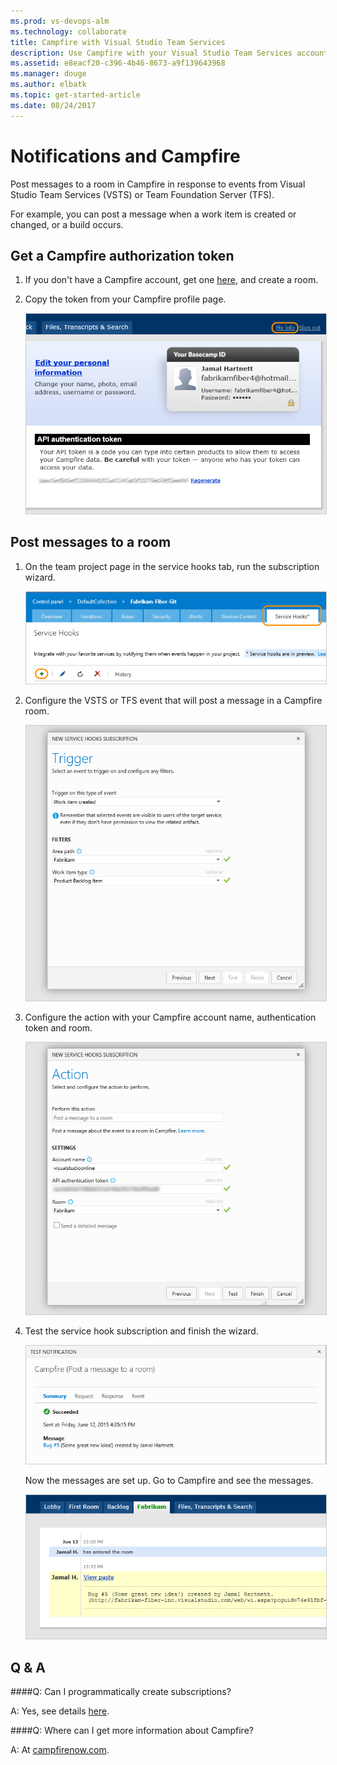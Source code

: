 ```yaml
---
ms.prod: vs-devops-alm
ms.technology: collaborate
title: Campfire with Visual Studio Team Services
description: Use Campfire with your Visual Studio Team Services account
ms.assetid: e8eacf20-c396-4b46-8673-a9f139643968
ms.manager: douge
ms.author: elbatk
ms.topic: get-started-article
ms.date: 08/24/2017 
---
```


# Notifications and Campfire

Post messages to a room in Campfire in response to events from Visual Studio Team Services (VSTS) or Team Foundation Server (TFS).

For example, you can post a message when a work item is created or changed, or a build occurs.

## Get a Campfire authorization token

1. If you don't have a Campfire account, get one [here](https://campfirenow.com/signup), and create a room.

2. Copy the token from your Campfire profile page. 

   <img alt="Campfire" src="./_img/campfire/campfire-my-info.png" style="border: 1px solid #CCCCCC" />

## Post messages to a room

1. On the team project page in the service hooks tab, run the subscription wizard.

   <img alt="Add service hook" src="../service-hooks/services/_img/add-service-hook.png" style="border: 1px solid #CCCCCC" />

3. Configure the VSTS or TFS event that will post a message in a Campfire room.

   <img alt="Configure event" src="./_img/campfire/configure-event.png" style="border: 1px solid #CCCCCC" />

4. Configure the action with your Campfire account name, authentication token and room. 

   <img alt="Configure action" src="./_img/campfire/configure-action.png" style="border: 1px solid #CCCCCC" />

5. Test the service hook subscription and finish the wizard. 
   
   <img alt="Test it" src="./_img/campfire/test.png" style="border: 1px solid #CCCCCC" />

    Now the messages are set up. Go to Campfire and see the messages. 

    <img alt="Results" src="./_img/campfire/results.png" style="border: 1px solid #CCCCCC" />

## Q & A

<!-- BEGINSECTON class="m-qanda" -->

####Q: Can I programmatically create subscriptions?

A: Yes, see details [here](https://www.visualstudio.com/docs/integrate/get-started/service-hooks/create-subscription).

####Q: Where can I get more information about Campfire?

A: At [campfirenow.com](https://campfirenow.com/).

<!-- ENDSECTION -->